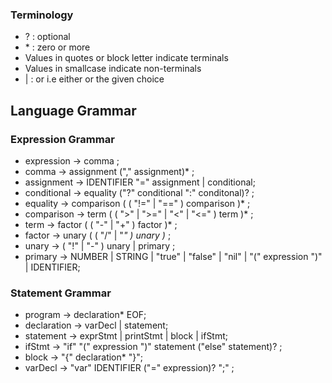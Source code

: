 ### Terminology
- ? : optional 
- \* : zero or more
- Values in quotes or block letter indicate terminals
- Values in smallcase indicate non-terminals
- | : or i.e either or the given choice

## Language Grammar

### Expression Grammar
- expression -> comma ;
- comma -> assignment ("," assignment)* ;
- assignment -> IDENTIFIER "=" assignment | conditional;
- conditional -> equality ("?" conditional ":" conditonal)? ;
- equality -> comparison ( ( "!=" | "==" ) comparison )* ;
- comparison -> term ( ( ">" | ">=" | "<" | "<=" ) term )* ;
- term -> factor ( ( "-" | "+" ) factor )* ;
- factor -> unary ( ( "/" | "*" ) unary )* ;
- unary -> ( "!" | "-" ) unary | primary ;
- primary -> NUMBER | STRING | "true" | "false" | "nil" | "(" expression ")" | IDENTIFIER;


### Statement Grammar
- program -> declaration* EOF;
- declaration -> varDecl | statement;
- statement -> exprStmt | printStmt | block | ifStmt;
- ifStmt -> "if" "(" expression ")" statement ("else" statement)? ;
- block -> "{" declaration* "}";
- varDecl -> "var" IDENTIFIER ("=" expression)? ";" ; 